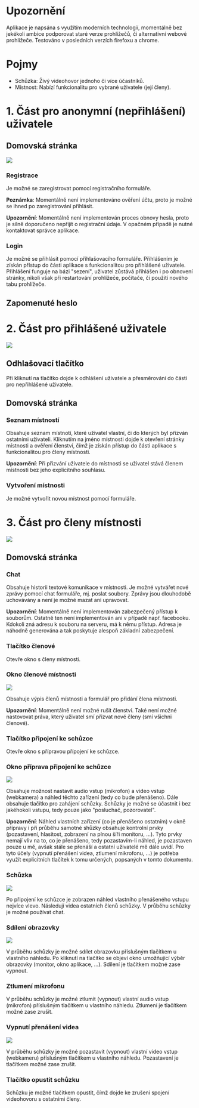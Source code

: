 # Upozornění

Aplikace je napsána s využítím moderních technologií, momentálně bez jekékoli ambice podporovat staré verze prohlížečů, či alternativní webové prohlížeče. Testováno v posledních verzích firefoxu a chrome.

# Pojmy

- Schůzka: Živý videohovor jednoho či více účastníků.
- Místnost: Nabízí funkcionalitu pro vybrané uživatele (její členy).

# 1. Část pro anonymní (nepřihlášení) uživatele

## Domovská stránka

![](./anonymhp.png)

### Registrace

Je možné se zaregistrovat pomocí registračního formuláře.

**Poznámka**: Momentálně není implementováno ověření účtu, proto je možné se ihned po zaregistrování přihlásit.

**Upozornění**: Momentálně není implementován proces obnovy hesla, proto je silně doporučeno nepřijít o registrační údaje. V opačném  případě je nutné kontaktovat správce aplikace.

### Login

Je možné se přihlásit pomocí přihlašovacího formuláře. Přihlášením je získán přístup do části aplikace s funkcionalitou pro přihlášené uživatele. Přihlášení funguje na bázi "sezení", uživatel zůstává přihlášen i po obnovení stránky, nikoli však při restartování prohlížeče, počítače, či použití nového tabu prohlížeče. 

## Zapomenuté heslo

# 2. Část pro přihlášené uživatele

![](./userhp.png)

## Odhlašovací tlačítko

Při kliknutí na tlačítko dojde k odhlášení uživatele a přesměrování do části pro nepřihlášené uživatele.

## Domovská stránka

### Seznam místností

Obsahuje seznam místnotí, které uživatel vlastní, či do kterých byl přizván ostatními uživateli. Kliknutím na jméno místnosti dojde k otevření stránky místnosti a ověření členství, čímž je získán přístup do části aplikace s funkcionalitou pro členy místnosti.

**Upozornění**: Při přizvání uživatele do místnosti se uživatel stává členem místnosti bez jeho explicitního souhlasu. 

### Vytvoření místnosti

Je možné vytvořit novou místnost pomocí formuláře.

# 3. Část pro členy místnosti

![](./roomhp.png)

## Domovská stránka

### Chat

Obsahuje historii textové komunikace v místnosti. Je možné vytvářet nové zprávy pomocí chat formuláře, mj. poslat soubory. Zprávy jsou dlouhodobě uchovávány a není je možné mazat ani upravovat.

**Upozornění**: Momentálně není implementován zabezpečený přístup k souborům. Ostatně ten není implementován ani v případě např. facebooku. Kdokoli zná adresu k souboru na serveru, má k němu přístup. Adresa je náhodně generována a tak poskytuje alespoň základní zabezpečení.

### Tlačítko členové

Otevře okno s členy místnosti.

### Okno členové místnosti

![](./roommembers.png)

Obsahuje výpis členů místnosti a formulář pro přidání člena místnosti.

**Upozornění**: Momentálně není možné rušit členství. Také není možné nastovovat práva, který uživatel smí přizvat nové členy (smí všichni členové).

### Tlačítko připojení ke schůzce

Otevře okno s přípravou přípojení ke schůzce.

### Okno příprava připojení ke schůzce

![](./roompreparation.png)

Obsahuje možnost nastavit audio vstup (mikrofon) a video vstup (webkamera) a náhled těchto zařízení (tedy co bude přenášeno). Dále obsahuje tlačítko pro zahájení schůzky. Schůzky je možné se účastnit i bez jakéhokoli vstupu, tedy pouze jako "posluchač, pozorovatel".

**Upozornění**: Náhled vlastních zařízení (co je přenášeno ostatním) v okně přípravy i při průběhu samotné shůzky obsahuje kontrolní prvky (pozastavení, hlasitost, zobrazení na plnou šíři monitoru, ...). Tyto prvky nemají vliv na to, co je přenášeno, tedy pozastavím-li náhled, je pozastaven pouze u mě, avšak stále se přenáší a ostatní uživatelé mě dále uvidí. Pro tyto účely (vypnutí přenášení videa, ztlumení mikrofonu, ...) je potřeba využít explicitních tlačítek k tomu určených, popsaných v tomto dokumentu.  

### Schůzka

![](./roommeeting.png)

Po připojení ke schůzce je zobrazen náhled vlastního přenášeného vstupu nejvíce vlevo. Následují videa ostatních členů schůzky. V průběhu schůzky je možné používat chat.

### Sdílení obrazovky

![](./roomsharescr.png)

V průběhu schůzky je možné sdílet obrazovku příslušným tlačítkem u vlastního náhledu. Po kliknutí na tlačítko se objeví okno umožňující výběr obrazovky (monitor, okno aplikace, ...). Sdílení je tlačítkem možné zase vypnout.

### Ztlumení mikrofonu

V průběhu schůzky je možné ztlumit (vypnout) vlastní audio vstup (mikrofon) příslušným tlačítkem u vlastního náhledu. Ztlumení je tlačítkem možné zase zrušit.

### Vypnutí přenášení videa

![](./roompause.png)

V průběhu schůzky je možné pozastavit (vypnout) vlastní video vstup (webkameru) příslušným tlačítkem u vlastního náhledu. Pozastavení je tlačítkem možné zase zrušit.

### Tlačítko opustit schůzku

Schůzku je možné tlačítkem opustit, čímž dojde ke zrušení spojení videohovoru s ostatními členy. 


